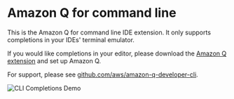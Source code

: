 # Amazon Q for command line

This is the Amazon Q for command line IDE extension. It only supports completions in your IDEs' terminal emulator.

If you would like completions in your editor, please download the [Amazon Q extension](https://marketplace.visualstudio.com/items?itemName=AmazonWebServices.amazon-q-vscode) and set up Amazon Q.

For support, please see [github.com/aws/amazon-q-developer-cli](https://github.com/aws/amazon-q-developer-cli).

![CLI Completions Demo](https://raw.githubusercontent.com/aws/q-command-line-discussions/main/assets/cli-completions.gif)
